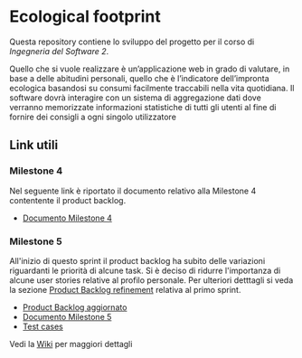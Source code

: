 # Ecological footprint
Questa repository contiene lo sviluppo del progetto per il corso di _Ingegneria del Software 2_.

Quello che si vuole realizzare è un’applicazione web in grado di valutare, in base a delle abitudini personali, quello che è l’indicatore dell’impronta ecologica basandosi su consumi facilmente traccabili nella vita quotidiana. Il software dovrà interagire con un sistema di aggregazione dati dove verranno memorizzate informazioni statistiche di tutti gli utenti al fine di fornire dei consigli a ogni singolo utilizzatore

## Link utili

### Milestone 4
Nel seguente link è riportato il documento relativo alla Milestone 4 contentente il product backlog.
* [Documento Milestone 4](https://drive.google.com/file/d/1TT4nlE6QebUXVST-cPV8yuF2u3TvfC8R/view?usp=sharing)

### Milestone 5
All'inizio di questo sprint il product backlog ha subito delle variazioni riguardanti le priorità di alcune task. Si è deciso di ridurre l'importanza di alcune user stories relative al profilo personale. Per ulteriori detttagli si veda la sezione [Product Backlog refinement](https://github.com/Lollixzc/ecological_footprint/wiki/Sprint-1#product-backlog-refinement) relativa al primo sprint.

* [Product Backlog aggiornato](https://drive.google.com/file/d/1TT4nlE6QebUXVST-cPV8yuF2u3TvfC8R/view?usp=sharing)
* [Documento Milestone 5](https://drive.google.com/file/d/1QNhNp5ifV43fV0ek82nsNp-5eVvQgySu/view?usp=sharing)
* [Test cases](https://docs.google.com/spreadsheets/d/1oW_Eh_n9CbGNEbwJT0bLmFOGuA4jwtf5feUD8o9Hnms/edit?usp=sharing)

Vedi la [Wiki](https://github.com/Lollixzc/ecological_footprint/wiki) per maggiori dettagli